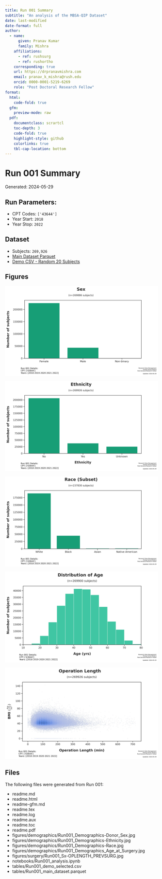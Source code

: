 ```yaml
---  
title: Run 001 Summary
subtitle: "An analysis of the MBSA-QIP Dataset"  
date: last-modified  
date-format: full  
author:  
  - name:  
      given: Pranav Kumar  
      family: Mishra  
    affiliations:  
      - ref: rushsurg  
      - ref: rushortho  
    corresponding: true  
    url: https://drpranavmishra.com  
    email: pranav_k_mishra@rush.edu  
    orcid: 0000-0001-5219-6269    
    role: "Post Doctoral Research Fellow"  
format:  
  html:  
    code-fold: true  
  gfm:
    preview-mode: raw  
  pdf:  
    documentclass: scrartcl  
    toc-depth: 3  
    code-fold: true  
    highlight-style: github  
    colorlinks: true  
    tbl-cap-location: bottom  
---
```




# Run 001 Summary

Generated: 2024-05-29

## Run Parameters:

- CPT Codes: `['43644']`
- Year Start: `2018`
- Year Stop: `2022`


## Dataset

- Subjects: `269,926`
- [Main Dataset Parquet](data/analysis/bariatric/runs/run_001/tables/Run001_main_dataset.parquet)
- [Demo CSV - Random 20 Subjects](data/analysis/bariatric/runs/run_001/tables/Run001_demo_selected.csv)

## Figures

![Run001_Demographics-Donor_Sex.jpg](figures/demographics/Run001_Demographics-Donor_Sex.jpg)

![Run001_Demographics-Ethnicity.jpg](figures/demographics/Run001_Demographics-Ethnicity.jpg)

![Run001_Demographics-Race.jpg](figures/demographics/Run001_Demographics-Race.jpg)

![Run001_Demographics_Age_at_Surgery.jpg](figures/demographics/Run001_Demographics_Age_at_Surgery.jpg)

![Run001_Sx-OPLENGTH_PREVSURG.jpg](figures/surgery/Run001_Sx-OPLENGTH_PREVSURG.jpg)




## Files

The following files were generated from Run 001:

- readme.md
- readme.html
- readme-gfm.md
- readme.tex
- readme.log
- readme.aux
- readme.toc
- readme.pdf
- figures/demographics/Run001_Demographics-Donor_Sex.jpg
- figures/demographics/Run001_Demographics-Ethnicity.jpg
- figures/demographics/Run001_Demographics-Race.jpg
- figures/demographics/Run001_Demographics_Age_at_Surgery.jpg
- figures/surgery/Run001_Sx-OPLENGTH_PREVSURG.jpg
- notebooks/Run001_analysis.ipynb
- tables/Run001_demo_selected.csv
- tables/Run001_main_dataset.parquet



